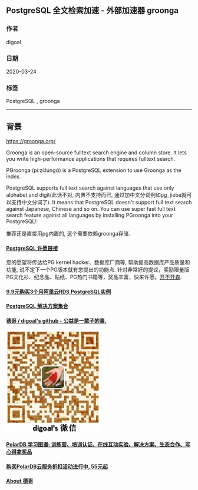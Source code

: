 ## PostgreSQL 全文检索加速 - 外部加速器 groonga  
                                            
### 作者                                                                                                            
digoal                                                                                                                                                     
                                                              
### 日期                                                                                                                                                     
2020-03-24                                                                                                                                                 
                                                                                                                                                     
### 标签                                                                                                                                                     
PostgreSQL , groonga             
                                                         
----                                                   
                                                              
## 背景                  
https://groonga.org/  
  
Groonga is an open-source fulltext search engine and column store. It lets you write high-performance applications that requires fulltext search.  
  
PGroonga (píːzí:lúnɡά) is a PostgreSQL extension to use Groonga as the index.  
  
PostgreSQL supports full text search against languages that use only alphabet and digit(此话不对, 内置不支持而已, 通过加中文分词例如pg_jieba就可以支持中文分词了). It means that PostgreSQL doesn't support full text search against Japanese, Chinese and so on. You can use super fast full text search feature against all languages by installing PGroonga into your PostgreSQL!  
  
推荐还是直接用pg内置的, 这个需要依赖groonga存储.   
  
  
  
  
  
  
  
  
  
  
  
  
  
  
  
  
  
  
  
  
  
  
  
  
  
  
  
  
  
  
  
  
  
  
  
  
  
  
  
  
  
  
  
  
  
  
  
  
  
  
  
  
  
  
#### [PostgreSQL 许愿链接](https://github.com/digoal/blog/issues/76 "269ac3d1c492e938c0191101c7238216")
您的愿望将传达给PG kernel hacker、数据库厂商等, 帮助提高数据库产品质量和功能, 说不定下一个PG版本就有您提出的功能点. 针对非常好的提议，奖励限量版PG文化衫、纪念品、贴纸、PG热门书籍等，奖品丰富，快来许愿。[开不开森](https://github.com/digoal/blog/issues/76 "269ac3d1c492e938c0191101c7238216").  
  
  
#### [9.9元购买3个月阿里云RDS PostgreSQL实例](https://www.aliyun.com/database/postgresqlactivity "57258f76c37864c6e6d23383d05714ea")
  
  
#### [PostgreSQL 解决方案集合](https://yq.aliyun.com/topic/118 "40cff096e9ed7122c512b35d8561d9c8")
  
  
#### [德哥 / digoal's github - 公益是一辈子的事.](https://github.com/digoal/blog/blob/master/README.md "22709685feb7cab07d30f30387f0a9ae")
  
  
![digoal's wechat](../pic/digoal_weixin.jpg "f7ad92eeba24523fd47a6e1a0e691b59")
  
  
#### [PolarDB 学习图谱: 训练营、培训认证、在线互动实验、解决方案、生态合作、写心得拿奖品](https://www.aliyun.com/database/openpolardb/activity "8642f60e04ed0c814bf9cb9677976bd4")
  
  
#### [购买PolarDB云服务折扣活动进行中, 55元起](https://www.aliyun.com/activity/new/polardb-yunparter?userCode=bsb3t4al "e0495c413bedacabb75ff1e880be465a")
  
  
#### [About 德哥](https://github.com/digoal/blog/blob/master/me/readme.md "a37735981e7704886ffd590565582dd0")
  

